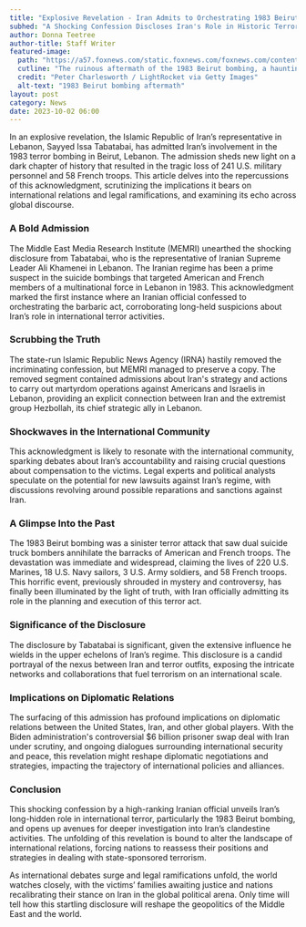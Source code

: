 ```yaml
---
title: "Explosive Revelation - Iran Admits to Orchestrating 1983 Beirut Bombing"
subhed: "A Shocking Confession Discloses Iran's Role in Historic Terror Attack Against U.S. and French Troops"
author: Donna Teetree
author-title: Staff Writer
featured-image: 
  path: "https://a57.foxnews.com/static.foxnews.com/foxnews.com/content/uploads/2023/09/720/405/1983-marine-barracks-bombing-in-Beirut-Lebanon.jpg?ve=1&tl=1"
  cutline: "The ruinous aftermath of the 1983 Beirut bombing, a haunting remnant of a horrific terror attack."
  credit: "Peter Charlesworth / LightRocket via Getty Images"
  alt-text: "1983 Beirut bombing aftermath"
layout: post
category: News
date: 2023-10-02 06:00
---
```


In an explosive revelation, the Islamic Republic of Iran’s representative in Lebanon, Sayyed Issa Tabatabai, has admitted Iran’s involvement in the 1983 terror bombing in Beirut, Lebanon. The admission sheds new light on a dark chapter of history that resulted in the tragic loss of 241 U.S. military personnel and 58 French troops. This article delves into the repercussions of this acknowledgment, scrutinizing the implications it bears on international relations and legal ramifications, and examining its echo across global discourse.

### A Bold Admission
The Middle East Media Research Institute (MEMRI) unearthed the shocking disclosure from Tabatabai, who is the representative of Iranian Supreme Leader Ali Khamenei in Lebanon. The Iranian regime has been a prime suspect in the suicide bombings that targeted American and French members of a multinational force in Lebanon in 1983. This acknowledgment marked the first instance where an Iranian official confessed to orchestrating the barbaric act, corroborating long-held suspicions about Iran’s role in international terror activities.

### Scrubbing the Truth
The state-run Islamic Republic News Agency (IRNA) hastily removed the incriminating confession, but MEMRI managed to preserve a copy. The removed segment contained admissions about Iran's strategy and actions to carry out martyrdom operations against Americans and Israelis in Lebanon, providing an explicit connection between Iran and the extremist group Hezbollah, its chief strategic ally in Lebanon.

### Shockwaves in the International Community
This acknowledgment is likely to resonate with the international community, sparking debates about Iran’s accountability and raising crucial questions about compensation to the victims. Legal experts and political analysts speculate on the potential for new lawsuits against Iran’s regime, with discussions revolving around possible reparations and sanctions against Iran.

### A Glimpse Into the Past
The 1983 Beirut bombing was a sinister terror attack that saw dual suicide truck bombers annihilate the barracks of American and French troops. The devastation was immediate and widespread, claiming the lives of 220 U.S. Marines, 18 U.S. Navy sailors, 3 U.S. Army soldiers, and 58 French troops. This horrific event, previously shrouded in mystery and controversy, has finally been illuminated by the light of truth, with Iran officially admitting its role in the planning and execution of this terror act.

### Significance of the Disclosure
The disclosure by Tabatabai is significant, given the extensive influence he wields in the upper echelons of Iran’s regime. This disclosure is a candid portrayal of the nexus between Iran and terror outfits, exposing the intricate networks and collaborations that fuel terrorism on an international scale.

### Implications on Diplomatic Relations
The surfacing of this admission has profound implications on diplomatic relations between the United States, Iran, and other global players. With the Biden administration's controversial $6 billion prisoner swap deal with Iran under scrutiny, and ongoing dialogues surrounding international security and peace, this revelation might reshape diplomatic negotiations and strategies, impacting the trajectory of international policies and alliances.

### Conclusion
This shocking confession by a high-ranking Iranian official unveils Iran’s long-hidden role in international terror, particularly the 1983 Beirut bombing, and opens up avenues for deeper investigation into Iran’s clandestine activities. The unfolding of this revelation is bound to alter the landscape of international relations, forcing nations to reassess their positions and strategies in dealing with state-sponsored terrorism.

As international debates surge and legal ramifications unfold, the world watches closely, with the victims’ families awaiting justice and nations recalibrating their stance on Iran in the global political arena. Only time will tell how this startling disclosure will reshape the geopolitics of the Middle East and the world.
